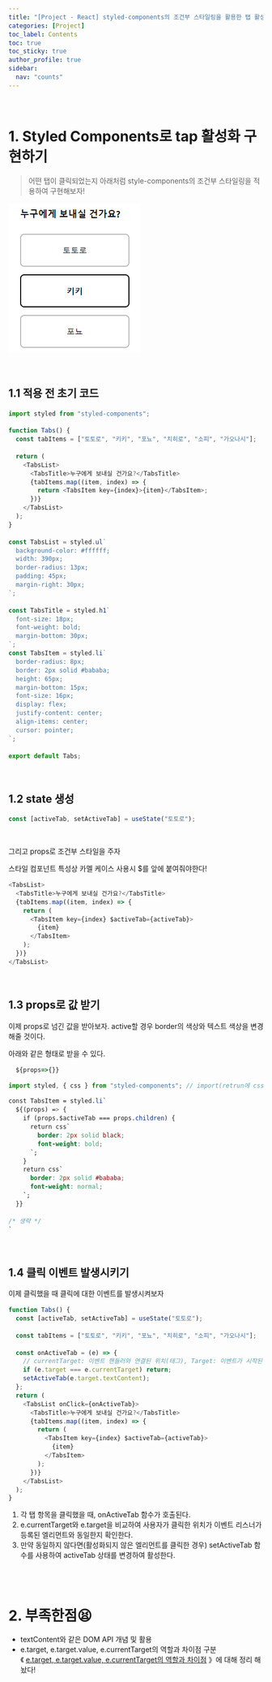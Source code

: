 ```yaml
---
title: "[Project - React] styled-components의 조건부 스타일링을 활용한 탭 활성화 기능 구현 #2"
categories: [Project]
toc_label: Contents
toc: true
toc_sticky: true
author_profile: true
sidebar:
  nav: "counts"
---
```


<br>

# 1. Styled Components로 tap 활성화 구현하기

> 어떤 탭이 클릭되었는지 아래처럼 style-components의 조건부 스타일링을 적용하여 구현해보자!

![](/assets/images/2024/2024-02-22-04-30-57.png)

<br>

## 1.1 적용 전 초기 코드

```js
import styled from "styled-components";

function Tabs() {
  const tabItems = ["토토로", "키키", "포뇨", "치히로", "소피", "가오나시"];

  return (
    <TabsList>
      <TabsTitle>누구에게 보내실 건가요?</TabsTitle>
      {tabItems.map((item, index) => {
        return <TabsItem key={index}>{item}</TabsItem>;
      })}
    </TabsList>
  );
}

const TabsList = styled.ul`
  background-color: #ffffff;
  width: 390px;
  border-radius: 13px;
  padding: 45px;
  margin-right: 30px;
`;

const TabsTitle = styled.h1`
  font-size: 18px;
  font-weight: bold;
  margin-bottom: 30px;
`;
const TabsItem = styled.li`
  border-radius: 8px;
  border: 2px solid #bababa;
  height: 65px;
  margin-bottom: 15px;
  font-size: 16px;
  display: flex;
  justify-content: center;
  align-items: center;
  cursor: pointer;
`;

export default Tabs;
```

<br>

## 1.2 state 생성

```js
const [activeTab, setActiveTab] = useState("토토로");
```

<br>

그리고 props로 조건부 스타일을 주자<br>

스타일 컴포넌트 특성상 카멜 케이스 사용시 $를 앞에 붙여줘야한다!

```js
<TabsList>
  <TabsTitle>누구에게 보내실 건가요?</TabsTitle>
  {tabItems.map((item, index) => {
    return (
      <TabsItem key={index} $activeTab={activeTab}>
        {item}
      </TabsItem>
    );
  })}
</TabsList>
```

<br>

## 1.3 props로 값 받기

이제 props로 넘긴 값을 받아보자. active할 경우 border의 색상와 텍스트 색상을 변경해줄 것이다.

아래와 같은 형태로 받을 수 있다.

```js
  ${props=>{}}
```

```js
import styled, { css } from "styled-components"; // import(retrun에 css치고 tap누르면 자동 import)
```

```css
const TabsItem = styled.li`
  ${(props) => {
    if (props.$activeTab === props.children) {
      return css`
        border: 2px solid black;
        font-weight: bold;
      `;
    }
    return css`
      border: 2px solid #bababa;
      font-weight: normal;
    `;
  }}

/* 생략 */
`
```

<br>

## 1.4 클릭 이벤트 발생시키기

이제 클릭했을 때 클릭에 대한 이벤트를 발생시켜보자

```js
function Tabs() {
  const [activeTab, setActiveTab] = useState("토토로");

  const tabItems = ["토토로", "키키", "포뇨", "치히로", "소피", "가오나시"];

  const onActiveTab = (e) => {
    // currentTarget: 이벤트 핸들러와 연결된 위치(태그), Target: 이벤트가 시작된 위치(태그)
    if (e.target === e.currentTarget) return;
    setActiveTab(e.target.textContent);
  };
  return (
    <TabsList onClick={onActiveTab}>
      <TabsTitle>누구에게 보내실 건가요?</TabsTitle>
      {tabItems.map((item, index) => {
        return (
          <TabsItem key={index} $activeTab={activeTab}>
            {item}
          </TabsItem>
        );
      })}
    </TabsList>
  );
}
```

1. 각 탭 항목을 클릭했을 때, onActiveTab 함수가 호출된다.
2. e.currentTarget와 e.target을 비교하여 사용자가 클릭한 위치가 이벤트 리스너가 등록된 엘리먼트와 동일한지 확인한다.
3. 만약 동일하지 않다면(활성화되지 않은 엘리먼트를 클릭한 경우) setActiveTab 함수를 사용하여 activeTab 상태를 변경하여 활성한다.

<br><br>

# 2. 부족한점😫

- textContent와 같은 DOM API 개념 및 활용
- e.target, e.target.value, e.currentTarget의 역할과 차이점 구분<br>《 [ e.target, e.target.value, e.currentTarget의 역할과 차이점](https://mynamesieun.github.io/javascript/e.target,-e.target.value,-e.currentTarget%EC%9D%98-%EC%97%AD%ED%95%A0%EA%B3%BC-%EC%B0%A8%EC%9D%B4%EC%A0%90/) 》에 대해 정리 해놨다!

<br>
